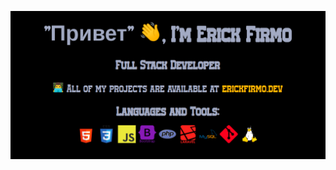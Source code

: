 <a href="https://erickfirmo.dev" target="_blank"><img src="https://raw.githubusercontent.com/erickfirmo/erickfirmo/master/title.png?1" alt="Erick Firmo"></a>
